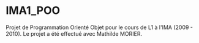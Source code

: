 # IMA1_POO
Projet de Programmation Orienté Objet pour le cours de L1 à l'IMA (2009 - 2010). Le projet a été effectué avec Mathilde MORIER.
